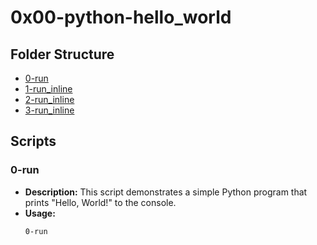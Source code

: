 # 0x00-python-hello_world


## Folder Structure

- [0-run](0-run/README.md)
- [1-run_inline](1-run_inline/README.md)
- [2-run_inline](2-run_inline/README.md)
- [3-run_inline](3-run_inline/README.md)

## Scripts

### 0-run

- **Description:** This script demonstrates a simple Python program that prints "Hello, World!" to the console.
- **Usage:**
  ```bash
  0-run 
